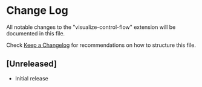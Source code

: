 # Change Log

All notable changes to the "visualize-control-flow" extension will be documented in this file.

Check [Keep a Changelog](http://keepachangelog.com/) for recommendations on how to structure this file.

## [Unreleased]

- Initial release